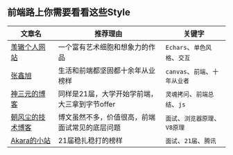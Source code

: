 
## 前端路上你需要看看这些Style
|文章名|推荐理由|关键字|
|-|-|-|
|[羡辙个人网站](https://zhangwenli.com/)|一个富有艺术细胞和想象力的作品|`Echars`、`单色风格`、`交互`|
|[张鑫旭](https://www.zhangxinxu.com/)|生活和前端都坚固都十余年从业榜样|`canvas`、`前端`、`十年从业者`|
|[神三元的博客](http://47.98.159.95/my_blog/)|同样是21届，大学开始学前端，大三拿到字节offer|`灵魂拷问`、`前端总结`、`js`|
|[朝风尘的技术博客](http://zhoujw.com/)|博文虽然不多，价值很高，前端面试常见的底层问题|`面试`、`浏览器原理`、`V8原理`|
|[Akara的小站](https://messiahhh.github.io/blog/)|21届稳扎稳打的榜样|`面试`、`21届`、`腾讯`|
